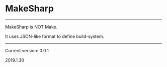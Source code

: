 # MakeSharp
---
MakeSharp is NOT Make.

It uses JSON-like format to define build-system.

---

Current version: 0.0.1

2019.1.30

